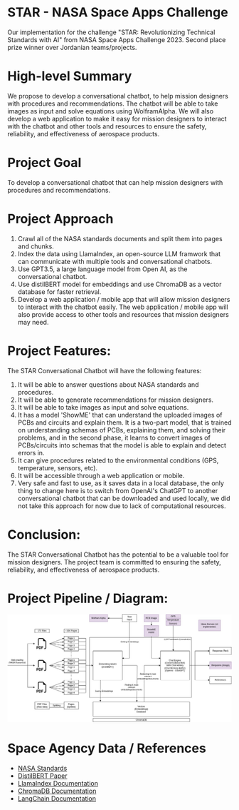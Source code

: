 # STAR - NASA Space Apps Challenge
Our implementation for the challenge "STAR: Revolutionizing Technical Standards with AI" from NASA Space Apps Challenge 2023. Second place prize winner over Jordanian teams/projects.

# High-level Summary
We propose to develop a conversational chatbot, to help mission designers with procedures and recommendations. The chatbot will be able to take images as input and solve equations using WolframAlpha. We will also develop a web application to make it easy for mission designers to interact with the chatbot and other tools and resources to ensure the safety, reliability, and effectiveness of aerospace products.

# Project Goal
To develop a conversational chatbot that can help mission designers with procedures and recommendations.

# Project Approach
1. Crawl all of the NASA standards documents and split them into pages and chunks.
2. Index the data using LlamaIndex, an open-source LLM framwork that can communicate with multiple tools and conversational chatbots.
3. Use GPT3.5, a large language model from Open AI, as the conversational chatbot.
4. Use distilBERT model for embeddings and use ChromaDB as a vector database for faster retrieval.
5. Develop a web application / mobile app that will allow mission designers to interact with the chatbot easily. The web application / mobile app will also provide access to other tools and resources that mission designers may need.

# Project Features:
The STAR Conversational Chatbot will have the following features:
1. It will be able to answer questions about NASA standards and procedures.
2. It will be able to generate recommendations for mission designers.
3. It will be able to take images as input and solve equations.
4. It has a model 'ShowME' that can understand the uploaded images of PCBs and circuits and explain them. It is a two-part model, that is trained on understanding schemas of PCBs, explaining them, and solving their problems, and in the second phase, it learns to convert images of PCBs/circuits into schemas that the model is able to explain and detect errors in.
5. It can give procedures related to the environmental conditions (GPS, temperature, sensors, etc).
6. It will be accessible through a web application or mobile.
7. Very safe and fast to use, as it saves data in a local database, the only thing to change here is to switch from OpenAI's ChatGPT to another conversational chatbot that can be downloaded and used locally, we did not take this approach for now due to lack of computational resources.

# Conclusion:
The STAR Conversational Chatbot has the potential to be a valuable tool for mission designers. The project team is committed to ensuring the safety, reliability, and effectiveness of aerospace products.

# Project Pipeline / Diagram:
![](STAR_diagram.jpg)

# Space Agency Data / References
- [NASA Standards](https://standards.nasa.gov/all-standards)
- [DistilBERT Paper](https://arxiv.org/abs/1910.01108)
- [LlamaIndex Documentation](https://docs.llamaindex.ai/en/stable/)
- [ChromaDB Documentation](https://docs.trychroma.com/)
- [LangChain Documentation](https://python.langchain.com/docs/get_started/introduction)
